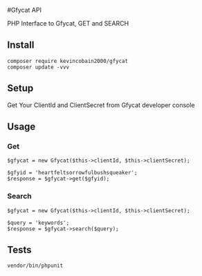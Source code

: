 #Gfycat API

PHP Interface to Gfycat, GET and SEARCH

## Install

```
composer require kevincobain2000/gfycat
composer update -vvv
```

## Setup


Get Your ClientId and ClientSecret from Gfycat developer console

## Usage


### Get

```
$gfycat = new Gfycat($this->clientId, $this->clientSecret);

$gfyid = 'heartfeltsorrowfulbushsqueaker';
$response = $gfycat->get($gfyid);
```

### Search

```
$gfycat = new Gfycat($this->clientId, $this->clientSecret);

$query = 'keywords';
$response = $gfycat->search($query);
```

## Tests

```
vendor/bin/phpunit
```